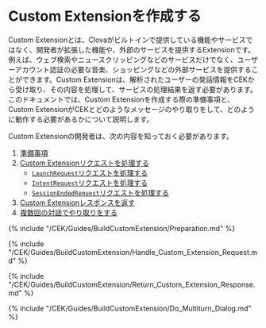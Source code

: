 # Custom Extensionを作成する

Custom Extensionとは、Clovaがビルトインで提供している機能やサービスではなく、開発者が拡張した機能や、外部のサービスを提供するExtensionです。例えば、ウェブ検索やニュースクリッピングなどのサービスだけでなく、ユーザーアカウント認証の必要な音楽、ショッピングなどの外部サービスを提供することができます。Custom Extensionは、解析されたユーザーの発話情報をCEKから受け取り、その内容を処理して、サービスの処理結果を返す必要があります。このドキュメントでは、Custom Extensionを作成する際の準備事項と、Custom ExtensionがCEKとどのようなメッセージのやり取りをして、どのように動作する必要があるかについて説明します。

Custom Extensionの開発者は、次の内容を知っておく必要があります。

1. [準備事項](#Preparation)
2. [Custom Extensionリクエストを処理する](#HandleCustomExtensionRequest)
   * [`LaunchRequest`リクエストを処理する](#HandleLaunchRequest)
   * [`IntentRequest`リクエストを処理する](#HandleIntentRequest)
   * [`SessionEndedRequest`リクエストを処理する](#HandleSessionEndedRequest)
3. [Custom Extensionレスポンスを返す](#ReturnCustomExtensionResponse)
4. [複数回の対話でやり取りをする](#DoMultiturnDialog)

{% include "/CEK/Guides/BuildCustomExtension/Preparation.md" %}

{% include "/CEK/Guides/BuildCustomExtension/Handle_Custom_Extension_Request.md" %}

{% include "/CEK/Guides/BuildCustomExtension/Return_Custom_Extension_Response.md" %}

{% include "/CEK/Guides/BuildCustomExtension/Do_Multiturn_Dialog.md" %}
